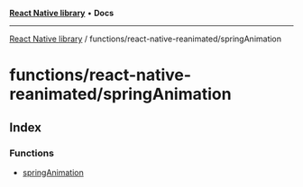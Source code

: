 [**React Native library**](../../../index.md) • **Docs**

***

[React Native library](../../../modules.md) / functions/react-native-reanimated/springAnimation

# functions/react-native-reanimated/springAnimation

## Index

### Functions

- [springAnimation](functions/springAnimation.md)
